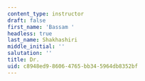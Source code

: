 ```yaml
---
content_type: instructor
draft: false
first_name: 'Bassam '
headless: true
last_name: Shakhashiri
middle_initial: ''
salutation: ''
title: Dr.
uid: c8948ed9-8606-4765-bb34-5964db8352bf
---
```

